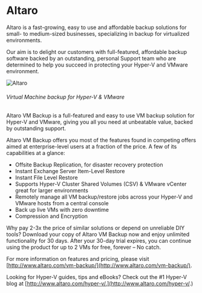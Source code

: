 # **Altaro**

Altaro is a fast-growing, easy to use and affordable backup solutions for small- to medium-sized businesses, specializing in backup for virtualized environments.

Our aim is to delight our customers with full-featured, affordable backup software backed by an outstanding, personal Support team who are determined to help you succeed in protecting your Hyper-V and VMware environment.

![Altaro](/img/products/altaro.png)

###### Virtual Machine backup for Hyper-V & VMware

Altaro VM Backup is a full-featured and easy to use VM backup solution for Hyper-V and VMware, giving you all you need at unbeatable value, backed by outstanding support.

Altaro VM Backup offers you most of the features found in competing offers aimed at enterprise-level users at a fraction of the price. A few of its capabilities at a glance:

- Offsite Backup Replication, for disaster recovery protection
- Instant Exchange Server Item-Level Restore
- Instant File Level Restore
- Supports Hyper-V Cluster Shared Volumes (CSV) & VMware vCenter great for larger environments
- Remotely manage all VM backup/restore jobs across your Hyper-V and VMware hosts from a central console
- Back up live VMs with zero downtime
- Compression and Encryption

Why pay 2-3x the price of similar solutions or depend on unreliable DIY tools? Download your copy of Altaro VM Backup now and enjoy unlimited functionality for 30 days. After your 30-day trial expires, you can continue using the product for up to 2 VMs for free, forever – No catch.

For more information on features and pricing, please visit [http://www.altaro.com/vm-backup/](http://www.altaro.com/vm-backup/).

Looking for Hyper-V guides, tips and eBooks? Check out the #1 Hyper-V blog at [http://www.altaro.com/hyper-v/.](http://www.altaro.com/hyper-v/.)
